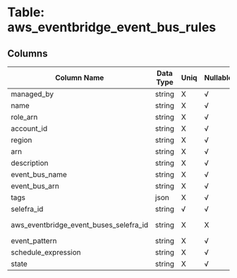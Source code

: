 # Table: aws_eventbridge_event_bus_rules

## Columns 

|  Column Name   |  Data Type  | Uniq | Nullable | Description | 
|  ----  | ----  | ----  | ----  | ---- | 
| managed_by | string | X | √ |  | 
| name | string | X | √ |  | 
| role_arn | string | X | √ |  | 
| account_id | string | X | √ |  | 
| region | string | X | √ |  | 
| arn | string | X | √ |  | 
| description | string | X | √ |  | 
| event_bus_name | string | X | √ |  | 
| event_bus_arn | string | X | √ |  | 
| tags | json | X | √ |  | 
| selefra_id | string | √ | √ | random id | 
| aws_eventbridge_event_buses_selefra_id | string | X | X | fk to aws_eventbridge_event_buses.selefra_id | 
| event_pattern | string | X | √ |  | 
| schedule_expression | string | X | √ |  | 
| state | string | X | √ |  | 


